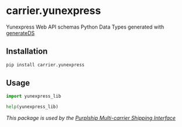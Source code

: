 # carrier.yunexpress

Yunexpress Web API schemas Python Data Types generated with [generateDS](http://www.davekuhlman.org/generateDS.html)

## Installation

```bash
pip install carrier.yunexpress
```

## Usage

```python
import yunexpress_lib

help(yunexpress_lib)
```

*This package is used by the [Purplship Multi-carrier Shipping Interface](https://github.com/PurplShip/purplship)*
